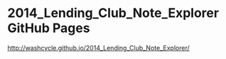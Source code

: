 # 2014_Lending_Club_Note_Explorer GitHub Pages

http://washcycle.github.io/2014_Lending_Club_Note_Explorer/
